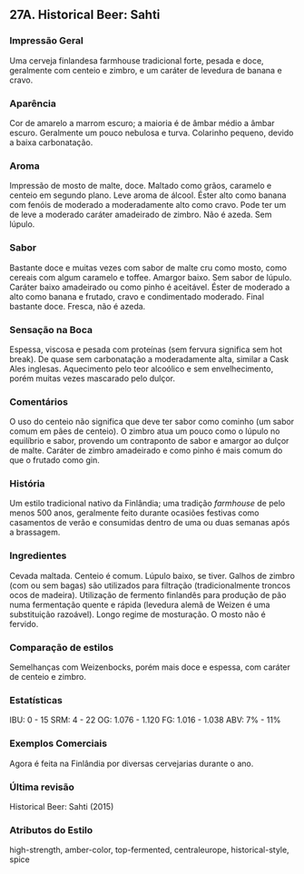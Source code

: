 ## 27A. Historical Beer: Sahti

### Impressão Geral

Uma cerveja finlandesa farmhouse tradicional forte, pesada e doce, geralmente com centeio e zimbro, e um caráter de levedura de banana e cravo.

### Aparência

Cor de amarelo a marrom escuro; a maioria é de âmbar médio a âmbar escuro. Geralmente um pouco nebulosa e turva. Colarinho pequeno, devido a baixa carbonatação.

### Aroma

Impressão de mosto de malte, doce. Maltado como grãos, caramelo e centeio em segundo plano. Leve aroma de álcool. Éster alto como banana com fenóis  de moderado a moderadamente alto como cravo. Pode ter um de leve a moderado caráter amadeirado de zimbro. Não é azeda. Sem lúpulo.

### Sabor

Bastante doce e muitas vezes com sabor de malte cru como mosto, como cereais com algum caramelo e toffee. Amargor baixo. Sem sabor de lúpulo. Caráter baixo amadeirado ou como pinho é aceitável. Éster de moderado a alto como banana e frutado, cravo e condimentado moderado. Final bastante doce. Fresca, não é azeda.

### Sensação na Boca

Espessa, viscosa e pesada com proteínas (sem fervura significa sem hot break). De quase sem carbonatação a moderadamente alta, similar a Cask Ales inglesas. Aquecimento pelo teor alcoólico e sem envelhecimento, porém muitas vezes mascarado pelo dulçor.

### Comentários

O uso do centeio não significa que deve ter sabor como cominho (um sabor comum em pães de centeio). O zimbro atua um pouco como o lúpulo no equilíbrio e sabor, provendo um contraponto de sabor e amargor ao dulçor de malte. Caráter de zimbro amadeirado e como pinho é mais comum do que o frutado como gin.

### História

Um estilo tradicional nativo da Finlândia; uma tradição *farmhouse* de pelo menos 500 anos, geralmente feito durante ocasiões festivas como casamentos de verão e consumidas dentro de uma ou duas semanas após a brassagem.

### Ingredientes

Cevada maltada. Centeio é comum. Lúpulo baixo, se tiver. Galhos de zimbro (com ou sem bagas) são utilizados para filtração (tradicionalmente troncos ocos de madeira). Utilização de fermento finlandês para produção de pão numa fermentação quente e rápida (levedura alemã de Weizen é uma substituição razoável). Longo regime de mosturação. O mosto não é fervido.

### Comparação de estilos

Semelhanças com Weizenbocks, porém mais doce e espessa, com caráter de centeio e zimbro.

### Estatísticas

IBU: 0 - 15
SRM: 4 - 22
OG: 1.076 - 1.120
FG: 1.016 - 1.038
ABV: 7% - 11%

### Exemplos Comerciais

Agora é feita na Finlândia por diversas cervejarias durante o ano.

### Última revisão

Historical Beer: Sahti (2015)

### Atributos do Estilo

high-strength, amber-color, top-fermented, centraleurope, historical-style, spice
